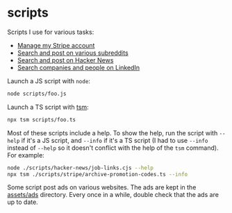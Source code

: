 # scripts

Scripts I use for various tasks:

- [Manage my Stripe account](./stripe/README.md)
- [Search and post on various subreddits](./reddit/README.md)
- [Search and post on Hacker News](./hacker-news/README.md)
- [Search companies and people on LinkedIn](./linkedin/README.md)

Launch a JS script with `node`:

```sh
node scripts/foo.js
```

Launch a TS script with [tsm](https://github.com/lukeed/tsm):

```sh
npx tsm scripts/foo.ts
```

Most of these scripts include a help. To show the help, run the script with `--help` if it's a JS script, and `--info` if it's a TS script (I had to use `--info` instead of `--help` so it doesn't conflict with the help of the `tsm` command). For example:

```sh
node ./scripts/hacker-news/job-links.cjs --help
npx tsm ./scripts/stripe/archive-promotion-codes.ts --info
```

Some script post ads on various websites. The ads are kept in the [assets/ads](../assets/ads) directory. Every once in a while, double check that the ads are up to date.
